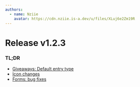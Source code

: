 ```yaml
---
authors:
  - name: Nziie
    avatar: https://cdn.nziie.is-a.dev/u/files/XLuj6e2Zm19R
---
```


# Release v1.2.3

### TL;DR
  - [Giveaways: Default entry type](#giveaways-default-entry-type)
  - [Icon changes](#icon-changes)
  - [Forms: bug fixes](#forms-fixes)
